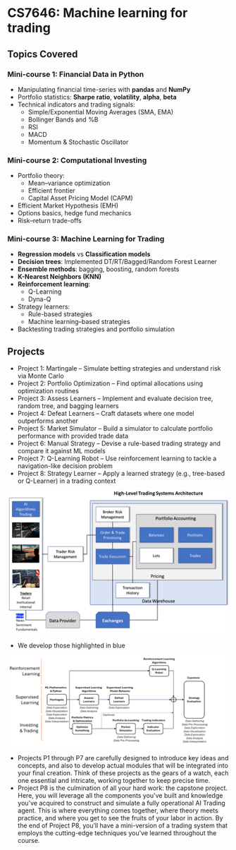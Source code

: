 # CS7646: Machine learning for trading

## Topics Covered
### Mini-course 1: Financial Data in Python
- Manipulating financial time-series with **pandas** and **NumPy**
- Portfolio statistics: **Sharpe ratio**, **volatility**, **alpha**, **beta**
- Technical indicators and trading signals:
    - Simple/Exponential Moving Averages (SMA, EMA)
    - Bollinger Bands and %B
    - RSI
    - MACD
    - Momentum & Stochastic Oscillator

### Mini-course 2: Computational Investing
- Portfolio theory:
    - Mean–variance optimization
    - Efficient frontier
    - Capital Asset Pricing Model (CAPM)
- Efficient Market Hypothesis (EMH)
- Options basics, hedge fund mechanics
- Risk–return trade-offs

### Mini-course 3: Machine Learning for Trading
- **Regression models** vs **Classification models**
- **Decision trees**: Implemented DT/RT/Bagged/Random Forest Learner
- **Ensemble methods**: bagging, boosting, random forests
- **K-Nearest Neighbors (KNN)**
- **Reinforcement learning**:
    - Q-Learning
    - Dyna-Q
- Strategy learners:
    - Rule-based strategies
    - Machine learning–based strategies
- Backtesting trading strategies and portfolio simulation

## Projects
- Project 1: Martingale – Simulate betting strategies and understand risk via Monte Carlo
- Project 2: Portfolio Optimization – Find optimal allocations using optimization routines
- Project 3: Assess Learners – Implement and evaluate decision tree, random tree, and bagging learners
- Project 4: Defeat Learners – Craft datasets where one model outperforms another
- Project 5: Market Simulator – Build a simulator to calculate portfolio performance with provided trade data
- Project 6: Manual Strategy – Devise a rule-based trading strategy and compare it against ML models
- Project 7: Q-Learning Robot – Use reinforcement learning to tackle a navigation-like decision problem
- Project 8: Strategy Learner – Apply a learned strategy (e.g., tree-based or Q-Learner) in a trading context

![img.png](img/img_1.png)
- We develop those highlighted in blue

![img.png](img/img.png)

- Projects P1 through P7 are carefully designed to introduce key ideas and concepts, and also to develop actual modules that will be integrated into your final creation. Think of these projects as the gears of a watch, each one essential and intricate, working together to keep precise time.
- Project P8 is the culmination of all your hard work: the capstone project. Here, you will leverage all the components you've built and knowledge you've acquired to construct and simulate a fully operational AI Trading agent. This is where everything comes together, where theory meets practice, and where you get to see the fruits of your labor in action. By the end of Project P8, you’ll have a mini-version of a trading system that employs the cutting-edge techniques you've learned throughout the course.